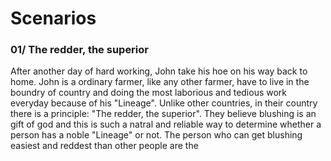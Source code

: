 # Scenarios

### 01/ The redder, the superior

After another day of hard working, John take his hoe on his way back to home. John is a ordinary farmer, like any other farmer, 
have to live in the boundry of country and doing the most laborious and tedious work everyday because of his "Lineage". Unlike other countries,
in their country there is a principle: "The redder, the superior". They believe blushing is an gift of god and this is such a natral and reliable 
way to determine whether a person has a noble "Lineage" or not. The person who can get blushing easiest and reddest than other people are the

